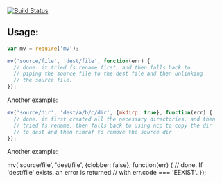 [![Build Status](https://secure.travis-ci.org/andrewrk/node-mv.png)](http://travis-ci.org/andrewrk/node-mv)

Usage:
------

```js
var mv = require('mv');

mv('source/file', 'dest/file', function(err) {
  // done. it tried fs.rename first, and then falls back to
  // piping the source file to the dest file and then unlinking
  // the source file.
});
```

Another example:

```js
mv('source/dir', 'dest/a/b/c/dir', {mkdirp: true}, function(err) {
  // done. it first created all the necessary directories, and then
  // tried fs.rename, then falls back to using ncp to copy the dir
  // to dest and then rimraf to remove the source dir
});
```

Another example:

mv('source/file', 'dest/file', {clobber: false}, function(err) {
  // done. If 'dest/file' exists, an error is returned
  // with err.code === 'EEXIST'.
});
